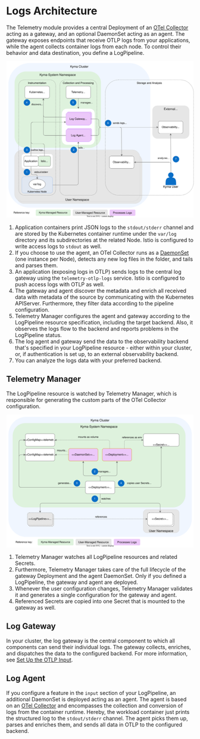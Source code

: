 
# Logs Architecture

The Telemetry module provides a central Deployment of an [OTel Collector](https://opentelemetry.io/docs/collector/) acting as a gateway, and an optional DaemonSet acting as an agent. The gateway exposes endpoints that receive OTLP logs from your applications, while the agent collects container logs from each node. To control their behavior and data destination, you define a LogPipeline.

![Architecture](./../assets/logs-arch.drawio.svg)

1. Application containers print JSON logs to the `stdout/stderr` channel and are stored by the Kubernetes container runtime under the `var/log` directory and its subdirectories at the related Node. Istio is configured to write access logs to `stdout` as well.
2. If you choose to use the agent, an OTel Collector runs as a [DaemonSet](https://kubernetes.io/docs/concepts/workloads/controllers/daemonset/) (one instance per Node), detects any new log files in the folder, and tails and parses them.
3. An application (exposing logs in OTLP) sends logs to the central log gateway using the `telemetry-otlp-logs` service. Istio is configured to push access logs with OTLP as well.
4. The gateway and agent discover the metadata and enrich all received data with metadata of the source by communicating with the Kubernetes APIServer. Furthermore, they filter data according to the pipeline configuration.
5. Telemetry Manager configures the agent and gateway according to the LogPipeline resource specification, including the target backend. Also, it observes the logs flow to the backend and reports problems in the LogPipeline status.
8. The log agent and gateway send the data to the observability backend that's specified in your LogPipeline resource - either within your cluster, or, if authentication is set up, to an external observability backend.
9. You can analyze the logs data with your preferred backend.

## Telemetry Manager

The LogPipeline resource is watched by Telemetry Manager, which is responsible for generating the custom parts of the OTel Collector configuration.

![Manager resources](./../assets/logs-resources.drawio.svg)

1. Telemetry Manager watches all LogPipeline resources and related Secrets.
2. Furthermore, Telemetry Manager takes care of the full lifecycle of the gateway Deployment and the agent DaemonSet. Only if you defined a LogPipeline, the gateway and agent are deployed.
3. Whenever the user configuration changes, Telemetry Manager validates it and generates a single configuration for the gateway and agent.
4. Referenced Secrets are copied into one Secret that is mounted to the gateway as well.

## Log Gateway

In your cluster, the log gateway is the central component to which all components can send their individual logs. The gateway collects, enriches, and dispatches the data to the configured backend. For more information, see [Set Up the OTLP Input](./../otlp-input.md).

## Log Agent

If you configure a feature in the `input` section of your LogPipeline, an additional DaemonSet is deployed acting as an agent. The agent is based on an [OTel Collector](https://opentelemetry.io/docs/collector/) and encompasses the collection and conversion of logs from the container runtime. Hereby, the workload container just prints the structured log to the `stdout/stderr` channel. The agent picks them up, parses and enriches them, and sends all data in OTLP to the configured backend.
